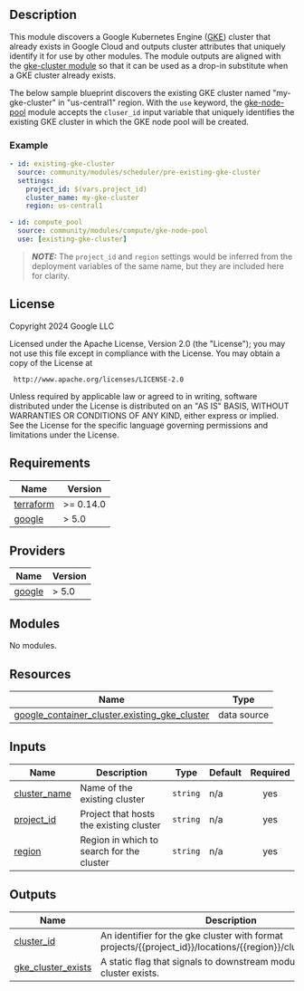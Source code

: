 ## Description

This module discovers a Google Kubernetes Engine ([GKE](https://cloud.google.com/kubernetes-engine)) cluster that already exists in Google Cloud and
outputs cluster attributes that uniquely identify it for use by other modules.
The module outputs are aligned with the [gke-cluster module][gke-cluster] so that it can be used
as a drop-in substitute when a GKE cluster already exists.

The below sample blueprint discovers the existing GKE cluster named "my-gke-cluster" in "us-central1" region. With the `use` keyword, the
[gke-node-pool] module accepts the `cluser_id`
input variable that uniquely identifies the existing GKE cluster in which the
GKE node pool will be created.

[gke-cluster]: ../gke-cluster/README.md
[gke-node-pool]: ../../compute/gke-node-pool/README.md

### Example

```yaml
- id: existing-gke-cluster
  source: community/modules/scheduler/pre-existing-gke-cluster
  settings:
    project_id: $(vars.project_id)
    cluster_name: my-gke-cluster
    region: us-central1

- id: compute_pool
  source: community/modules/compute/gke-node-pool
  use: [existing-gke-cluster]
```

> **_NOTE:_** The `project_id` and `region` settings would be inferred from the
> deployment variables of the same name, but they are included here for clarity.

## License

<!-- BEGINNING OF PRE-COMMIT-TERRAFORM DOCS HOOK -->
Copyright 2024 Google LLC

Licensed under the Apache License, Version 2.0 (the "License");
you may not use this file except in compliance with the License.
You may obtain a copy of the License at

     http://www.apache.org/licenses/LICENSE-2.0

Unless required by applicable law or agreed to in writing, software
distributed under the License is distributed on an "AS IS" BASIS,
WITHOUT WARRANTIES OR CONDITIONS OF ANY KIND, either express or implied.
See the License for the specific language governing permissions and
limitations under the License.

## Requirements

| Name | Version |
|------|---------|
| <a name="requirement_terraform"></a> [terraform](#requirement\_terraform) | >= 0.14.0 |
| <a name="requirement_google"></a> [google](#requirement\_google) | > 5.0 |

## Providers

| Name | Version |
|------|---------|
| <a name="provider_google"></a> [google](#provider\_google) | > 5.0 |

## Modules

No modules.

## Resources

| Name | Type |
|------|------|
| [google_container_cluster.existing_gke_cluster](https://registry.terraform.io/providers/hashicorp/google/latest/docs/data-sources/container_cluster) | data source |

## Inputs

| Name | Description | Type | Default | Required |
|------|-------------|------|---------|:--------:|
| <a name="input_cluster_name"></a> [cluster\_name](#input\_cluster\_name) | Name of the existing cluster | `string` | n/a | yes |
| <a name="input_project_id"></a> [project\_id](#input\_project\_id) | Project that hosts the existing cluster | `string` | n/a | yes |
| <a name="input_region"></a> [region](#input\_region) | Region in which to search for the cluster | `string` | n/a | yes |

## Outputs

| Name | Description |
|------|-------------|
| <a name="output_cluster_id"></a> [cluster\_id](#output\_cluster\_id) | An identifier for the gke cluster with format projects/{{project\_id}}/locations/{{region}}/clusters/{{name}}. |
| <a name="output_gke_cluster_exists"></a> [gke\_cluster\_exists](#output\_gke\_cluster\_exists) | A static flag that signals to downstream modules that a cluster exists. |
<!-- END OF PRE-COMMIT-TERRAFORM DOCS HOOK -->

